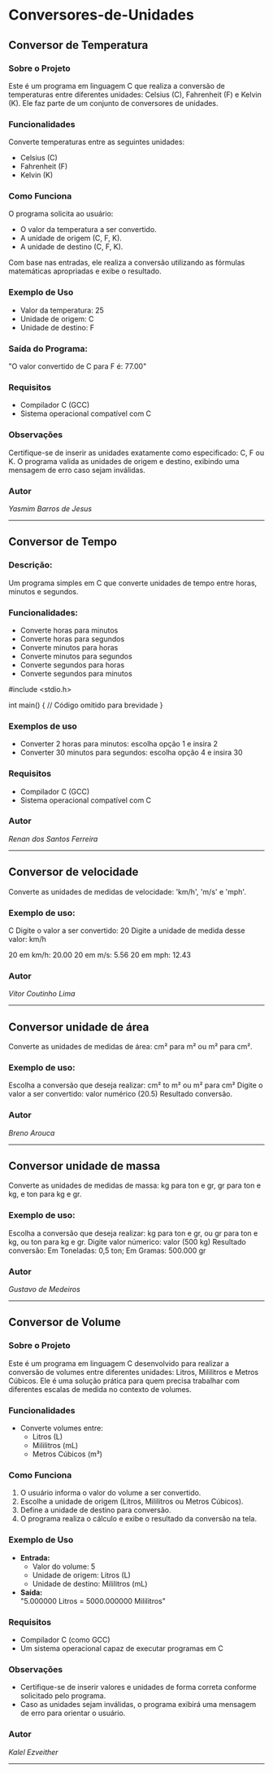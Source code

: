 # Conversores-de-Unidades

## Conversor de Temperatura

### Sobre o Projeto

Este é um programa em linguagem C que realiza a conversão de temperaturas entre diferentes unidades: Celsius (C), Fahrenheit (F) e Kelvin (K). Ele faz parte de um conjunto de conversores de unidades.

### Funcionalidades

Converte temperaturas entre as seguintes unidades:

- Celsius (C)
- Fahrenheit (F)
- Kelvin (K)

### Como Funciona

O programa solicita ao usuário:

- O valor da temperatura a ser convertido.
- A unidade de origem (C, F, K).
- A unidade de destino (C, F, K).
  
Com base nas entradas, ele realiza a conversão utilizando as fórmulas matemáticas apropriadas e exibe o resultado.

### Exemplo de Uso

- Valor da temperatura: 25
- Unidade de origem: C
- Unidade de destino: F

### Saída do Programa:

"O valor convertido de C para F é: 77.00"

### Requisitos

- Compilador C (GCC)
- Sistema operacional compatível com C

### Observações

Certifique-se de inserir as unidades exatamente como especificado: C, F ou K.
O programa valida as unidades de origem e destino, exibindo uma mensagem de erro caso sejam inválidas.

### Autor

<i>Yasmim Barros de Jesus</i>

<hr>

## Conversor de Tempo

### Descrição:

Um programa simples em C que converte unidades de tempo entre horas, minutos e segundos.

### Funcionalidades:

- Converte horas para minutos
- Converte horas para segundos
- Converte minutos para horas
- Converte minutos para segundos
- Converte segundos para horas
- Converte segundos para minutos

#include <stdio.h>

int main() {
    // Código omitido para brevidade
}


### Exemplos de uso

- Converter 2 horas para minutos: escolha opção 1 e insira 2
- Converter 30 minutos para segundos: escolha opção 4 e insira 30

### Requisitos

- Compilador C (GCC)
- Sistema operacional compatível com C

### Autor

<i>Renan dos Santos Ferreira</i>

<hr>

## Conversor de velocidade

Converte as unidades de medidas de velocidade: 'km/h', 'm/s' e 'mph'.

### Exemplo de uso:
C
Digite o valor a ser convertido: 20
Digite a unidade de medida desse valor: km/h

20 em km/h: 20.00
20 em m/s: 5.56
20 em mph: 12.43


### Autor
<i>Vítor Coutinho Lima</i>

<hr>

## Conversor unidade de área

Converte as unidades de medidas de área: cm² para m² ou m² para cm².

### Exemplo de uso:
Escolha a conversão que deseja realizar: cm² to m² ou m² para cm²
Digite o valor a ser convertido: valor numérico (20.5)
Resultado conversão.


### Autor
<i>Breno Arouca</i>

<hr>

## Conversor unidade de massa

Converte as unidades de medidas de massa: kg para ton e gr, gr para ton e kg, e ton para kg e gr.

### Exemplo de uso:
Escolha a conversão que deseja realizar: kg para ton e gr, ou gr para ton e kg, ou ton para kg e gr.
Digite valor númerico: valor (500 kg)
Resultado conversão:
Em Toneladas: 0,5 ton;
Em Gramas: 500.000 gr


### Autor
<i>Gustavo de Medeiros</i>
<hr>

## Conversor de Volume

### Sobre o Projeto

Este é um programa em linguagem C desenvolvido para realizar a conversão de volumes entre diferentes unidades: Litros, Mililitros e Metros Cúbicos. Ele é uma solução prática para quem precisa trabalhar com diferentes escalas de medida no contexto de volumes.

### Funcionalidades

- Converte volumes entre:
  - Litros (L)
  - Mililitros (mL)
  - Metros Cúbicos (m³)

### Como Funciona

1. O usuário informa o valor do volume a ser convertido.  
2. Escolhe a unidade de origem (Litros, Mililitros ou Metros Cúbicos).  
3. Define a unidade de destino para conversão.  
4. O programa realiza o cálculo e exibe o resultado da conversão na tela.

### Exemplo de Uso

- **Entrada:**  
  - Valor do volume: 5  
  - Unidade de origem: Litros (L)  
  - Unidade de destino: Mililitros (mL)  
- **Saída:**  
  "5.000000 Litros = 5000.000000 Mililitros"

### Requisitos

- Compilador C (como GCC)  
- Um sistema operacional capaz de executar programas em C

### Observações

- Certifique-se de inserir valores e unidades de forma correta conforme solicitado pelo programa.  
- Caso as unidades sejam inválidas, o programa exibirá uma mensagem de erro para orientar o usuário.

### Autor

<i>Kalel Ezveither</i>

<hr>
